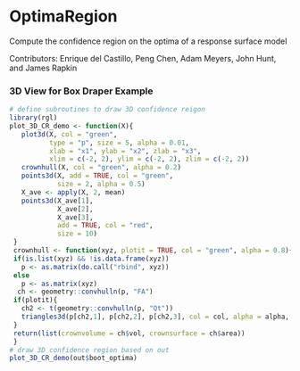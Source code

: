 # OptimaRegion

Compute the confidence region on the optima of a response surface model

Contributors: Enrique del Castillo, Peng Chen, Adam Meyers, John Hunt, and James Rapkin

### 3D View for Box Draper Example
```r
# define subroutines to draw 3D confidence reigon
library(rgl)
plot_3D_CR_demo <- function(X){
   plot3d(X, col = "green",
          type = "p", size = 5, alpha = 0.01,
          xlab = "x1", ylab = "x2", zlab = "x3",
          xlim = c(-2, 2), ylim = c(-2, 2), zlim = c(-2, 2))
   crownhull(X, col = "green", alpha = 0.2)
   points3d(X, add = TRUE, col = "green",
            size = 2, alpha = 0.5)
   X_ave <- apply(X, 2, mean)
   points3d(X_ave[1],
            X_ave[2],
            X_ave[3],
            add = TRUE, col = "red",
            size = 10)
 }
 crownhull <- function(xyz, plotit = TRUE, col = "green", alpha = 0.8){
 if(is.list(xyz) && !is.data.frame(xyz))
   p <- as.matrix(do.call("rbind", xyz))
 else
   p <- as.matrix(xyz)
  ch <- geometry::convhulln(p, "FA")
 if(plotit){
   ch2 <- t(geometry::convhulln(p, "Qt"))
   triangles3d(p[ch2,1], p[ch2,2], p[ch2,3], col = col, alpha = alpha, add = TRUE)
 }
 return(list(crownvolume = ch$vol, crownsurface = ch$area))
 } 
# draw 3D confidence region based on out
plot_3D_CR_demo(out$boot_optima)
```
